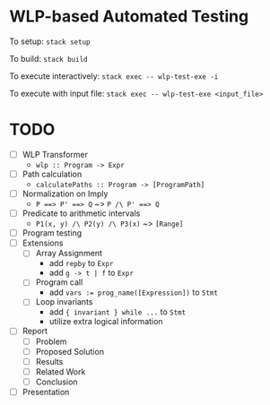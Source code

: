 # WLP-based Automated Testing

To setup: `stack setup`

To build: `stack build`

To execute interactively: `stack exec -- wlp-test-exe -i`

To execute with input file: `stack exec -- wlp-test-exe <input_file>`

# TODO
- [ ] WLP Transformer
  * `wlp :: Program -> Expr`
- [ ] Path calculation
  * `calculatePaths :: Program -> [ProgramPath]`
- [ ] Normalization on Imply
  * `P ==> P' ==> Q` ~> `P /\ P' ==> Q`
- [ ] Predicate to arithmetic intervals
  * `P1(x, y) /\ P2(y) /\ P3(x)` ~> `[Range]`
- [ ] Program testing
- [ ] Extensions
  * [ ] Array Assignment
    - add `repby` to `Expr`
    - add `g -> t | f` to `Expr`
  * [ ] Program call
    - add `vars := prog_name([Expression])` to `Stmt`
  * [ ] Loop invariants
    - add `{ invariant } while ...` to `Stmt`
    - utilize extra logical information
- [ ] Report
  * [ ] Problem
  * [ ] Proposed Solution
  * [ ] Results
  * [ ] Related Work
  * [ ] Conclusion
- [ ] Presentation
